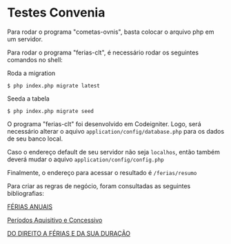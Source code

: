 # Testes Convenia

Para rodar o programa "cometas-ovnis", basta colocar o arquivo php em um servidor.

Para rodar o programa "ferias-clt", é necessário rodar os seguintes comandos no shell:

Roda a migration

`$ php index.php migrate latest`

Seeda a tabela

`$ php index.php migrate seed`

O programa "ferias-clt" foi desenvolvido em Codeigniter. Logo, será necessário alterar o aquivo `application/config/database.php` para os dados de seu banco local.

Caso o endereço default de seu servidor não seja `localhos`, então também deverá mudar o aquivo `application/config/config.php`

Finalmente, o endereço para acessar o resultado é `/ferias/resumo`

Para criar as regras de negócio, foram consultadas as seguintes bibliografias:

[FÉRIAS ANUAIS](http://www.professortrabalhista.adv.br/ferias_anuais.html)

[Períodos Aquisitivo e Concessivo](https://www.portaleducacao.com.br/direito/artigos/24763/periodos-aquisitivo-e-concessivo)

[DO DIREITO A FÉRIAS E DA SUA DURAÇÃO](http://disciplinas.stoa.usp.br/mod/book/view.php?id=44526&chapterid=340)
